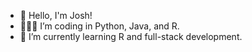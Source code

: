 - 👋 Hello, I'm Josh!
- 🧑🏻‍💻 I’m coding in Python, Java, and R.
- 🏫 I’m currently learning R and full-stack development.

<!---
justjoshlin/justjoshlin is a ✨ special ✨ repository because its `README.md` (this file) appears on your GitHub profile.
You can click the Preview link to take a look at your changes.
--->
